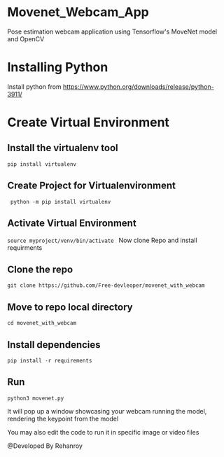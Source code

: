 # Movenet_Webcam_App
Pose estimation webcam application using Tensorflow's MoveNet model and OpenCV

# Installing Python 
Install python from  https://www.python.org/downloads/release/python-3911/

# Create Virtual Environment

## Install the virtualenv tool
``` pip install virtualenv ```

## Create Project for Virtualenvironment
  ``` python -m pip install virtualenv```

## Activate Virtual Environment
```source myproject/venv/bin/activate ```
Now clone Repo and install requirments

## Clone the repo
``` git clone https://github.com/Free-devleoper/movenet_with_webcam ```

## Move to repo local directory
``` cd movenet_with_webcam ```

## Install dependencies
``` pip install -r requirements ```

## Run
``` python3 movenet.py ```

It will pop up a window showcasing your webcam running the model, rendering the keypoint from the model

You may also edit the code to run it in specific image or video files


@Developed By Rehanroy
